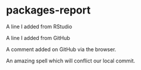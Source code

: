 # packages-report

A line I added from RStudio

A line I added from GitHub

A comment added on GitHub via the browser.

An amazing spell which will conflict our local commit.
